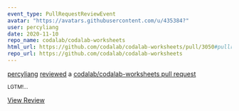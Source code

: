 ```yaml
---
event_type: PullRequestReviewEvent
avatar: "https://avatars.githubusercontent.com/u/435384?"
user: percyliang
date: 2020-11-10
repo_name: codalab/codalab-worksheets
html_url: https://github.com/codalab/codalab-worksheets/pull/3050#pullrequestreview-526854450
repo_url: https://github.com/codalab/codalab-worksheets
---
```


<a href='https://github.com/percyliang' target='_blank'>percyliang</a> <a href='https://github.com/codalab/codalab-worksheets/pull/3050#pullrequestreview-526854450' target='_blank'>reviewed</a> a <a href='https://github.com/codalab/codalab-worksheets/pull/3050' target='_blank'>codalab/codalab-worksheets pull request</a>

<small>LGTM!...</small>

<a href='https://github.com/codalab/codalab-worksheets/pull/3050#pullrequestreview-526854450' target='_blank'>View Review</a>
